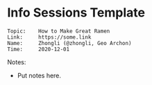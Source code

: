 # Info Sessions Template

```
Topic:    How to Make Great Ramen
Link:     https://some.link
Name:     Zhongli (@zhongli, Geo Archon)
Time:     2020-12-01
```

Notes:

- Put notes here.
